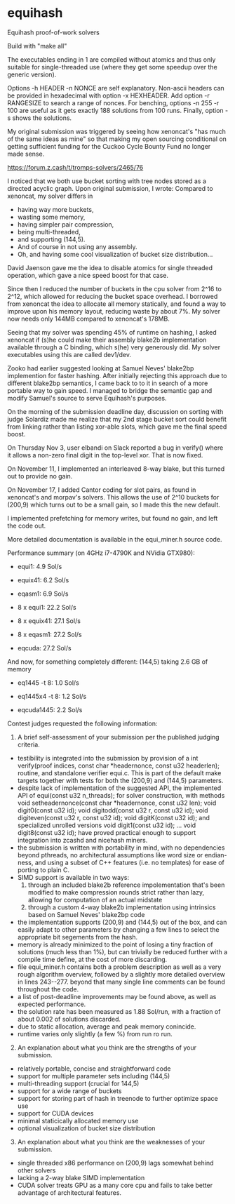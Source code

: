 # equihash
Equihash proof-of-work solvers

Build with "make all"

The executables ending in 1 are compiled without atomics and thus
only suitable for single-threaded use (where they get some speedup over the generic version).

Options -h HEADER -n NONCE are self explanatory.
Non-ascii headers can be provided in hexadecimal with option -x HEXHEADER.
Add option -r RANGESIZE to search a range of nonces.
For benching, options -n 255 -r 100 are useful as it gets exactly 188 solutions from 100 runs.
Finally, option -s shows the solutions.

My original submission was triggered by seeing how xenoncat's
"has much of the same ideas as mine" so that making my open sourcing conditional
on getting sufficient funding for the Cuckoo Cycle Bounty Fund no longer made sense.

https://forum.z.cash/t/tromps-solvers/2465/76

I noticed that we both use bucket sorting with tree nodes stored as a directed acyclic graph.
Upon original submission, I wrote: Compared to xenoncat, my solver differs in
- having way more buckets,
- wasting some memory,
- having simpler pair compression,
- being multi-threaded,
- and supporting (144,5).
- And of course in not using any assembly.
- Oh, and having some cool visualization of bucket size distribution...

David Jaenson gave me the idea to disable atomics for single threaded operation,
which gave a nice speed boost for that case.

Since then I reduced the number of buckets in the cpu solver from 2^16 to 2^12,
which allowed for reducing the bucket space overhead. I borrowed from xenoncat
the idea to allocate all memory statically, and found a way to improve upon his memory layout,
reducing waste by about 7%. My solver now needs only 144MB compared to xenoncat's 178MB.

Seeing that my solver was spending 45% of runtime on hashing, I asked xenoncat if (s)he
could make their assembly blake2b implementation available through a C binding, which s(he)
very generously did. My solver executables using this are called dev1/dev.

Zooko had earlier suggested looking at Samuel Neves' blake2bp implemention for faster hashing.
After initially rejecting this approach due to different blake2bp semantics, I came back to 
to it in search of a more portable way to gain speed. I managed to bridge the semantic gap
and modify Samuel's source to serve Equihash's purposes.

On the morning of the submission deadline day, discussion on sorting with judge Solardiz
made me realize that my 2nd stage bucket sort could benefit from linking rather than listing
xor-able slots, which gave me the final speed boost.

On Thursday Nov 3, user elbandi on Slack reported a bug in verify() where it allows a non-zero
final digit in the top-level xor. That is now fixed.

On November 11, I implemented an interleaved 8-way blake, but this turned out to provide no gain.

On November 17, I added Cantor coding for slot pairs, as found in xenoncat's and morpav's solvers.
This allows the use of 2^10 buckets for (200,9) which turns out to be a small gain,
so I made this the new default.

I implemented prefetching for memory writes, but found no gain, and left the code out.

More detailed documentation is available in the equi_miner.h source code.

Performance summary (on 4GHz i7-4790K and NVidia GTX980):

- equi1:        4.9 Sol/s
- equix41:      6.2 Sol/s
- eqasm1:       6.9 Sol/s

- 8 x equi1:   22.2 Sol/s
- 8 x equix41: 27.1 Sol/s
- 8 x eqasm1:  27.2 Sol/s

- eqcuda:      27.2 Sol/s

And now, for something completely different: (144,5) taking 2.6 GB of memory

- eq1445   -t 8: 1.0 Sol/s
- eq1445x4 -t 8: 1.2 Sol/s

- eqcuda1445:    2.2 Sol/s

Contest judges requested the following information:

1. A brief self-assessment of your submission per the published judging criteria.

- testibility is integrated into the submission by provision of a 
    int verify(proof indices, const char *headernonce, const u32 headerlen);
  routine, and standalone verifier equi.c. This is part of the default make targets
  together with tests for both the (200,9) and (144,5) parameters.
- despite lack of implementation of the suggested API, the implemented API of
    equi(const u32 n_threads);
  for solver construction, with methods
    void setheadernonce(const char *headernonce, const u32 len);
    void digit0(const u32 id);
    void digitodd(const u32 r, const u32 id);
    void digiteven(const u32 r, const u32 id);
    void digitK(const u32 id);
  and specialized unrolled versions
    void digit1(const u32 id);
    ...
    void digit8(const u32 id);
  have proved practical enough to support integration into zcashd and nicehash miners.
- the submission is written with portability in mind, with no dependencies beyond pthreads,
  no architectural assumptions like word size or endian-ness, and using a subset of C++ features
  (i.e. no templates) for ease of porting to plain C.
- SIMD support is available in two ways:
  1) through an included blake2b reference impolementation that's been modified to make compression
     rounds strict rather than lazy, allowing for computation of an actual midstate
  2) through a custom 4-way blake2b implementation using intrinsics based on Samuel Neves' blake2bp code
- the implementation supports (200,9) and (144,5) out of the box, and can easily adapt to other
  parameters by changing a few lines to select the appropriate bit segements from the hash.
- memory is already minimized to the point of losing a tiny fraction of solutions (much less than 1%),
  but can trivially be reduced further with a compile time define, at the cost of more discarding.
- file equi_miner.h contains both a problem description as well as a very rough algorithm overview,
  followed by a slightly more detailed overview in lines 243--277. beyond that many single line
  comments can be found throughout the code.
- a list of post-deadline improvements may be found above, as well as expected performance.
- the solution rate has been measured as 1.88 Sol/run,
  with a fraction of about 0.002 of solutions discarded.
- due to static allocation, average and peak memory conincide.
- runtime varies only slightly (a few %) from run ro run.

2. An explanation about what you think are the strengths of your submission.

- relatively portable, concise and straightforward code
- support for multiple parameter sets including (144,5)
- multi-threading support (crucial for 144,5)
- support for a wide range of buckets
- support for storing part of hash in treenode to further optimize space use
- support for CUDA devices
- minimal staticically allocated memory use
- optional visualization of bucket size distribution

3. An explanation about what you think are the weaknesses of your submission.

- single threaded x86 performance on (200,9) lags somewhat behind other solvers
- lacking a 2-way blake SIMD implementation
- CUDA solver treats GPU as a many core cpu and fails to take better advantage of architectural
  features.
